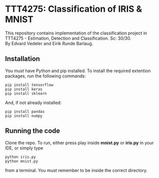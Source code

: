 # TTT4275: Classification of IRIS & MNIST
This repository contains implementation of the classification project in TTT4275 - Estimation, Detection and Classification. Sc: 30/30.<br />
By Edvard Vedeler and Eirik Runde Barlaug.

## Installation
You must have Python and pip installed. To install the required extention packages, run the following commands:
```
pip install tensorflow
pip install keras
pip install sklearn
```
And, if not already installed:
```
pip install pandas
pip install numpy
```

## Running the code
Clone the repo. To run, either press play inside **mnist.py** or **iris.py** in your IDE, or simply type
```
python iris.py
python mnist.py
```
from a terminal. You must remember to be inside the correct directory. 
